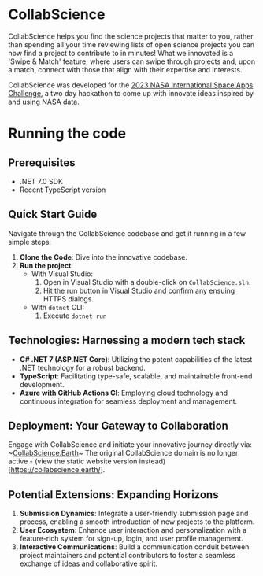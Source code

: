 # CollabScience

CollabScience helps you find the science projects that matter to you, rather than spending all your time reviewing lists of open science projects you can now find a project to contribute to in minutes! What we innovated is  a 'Swipe & Match' feature, where users can swipe through projects and, upon a match, connect with those that align with their expertise and interests. 

CollabScience was developed for the [2023 NASA International Space Apps Challenge](https://www.spaceappschallenge.org/2023/challenges/a-marketplace-for-open-science-projects/), a two day hackathon to come up with innovate ideas inspired by and using NASA data.

# Running the code

## Prerequisites
* .NET 7.0 SDK
* Recent TypeScript version

## Quick Start Guide
Navigate through the CollabScience codebase and get it running in a few simple steps:
1. **Clone the Code**: Dive into the innovative codebase.
2. **Run the project**: 
   * With Visual Studio:
     1. Open in Visual Studio with a double-click on `CollabScience.sln`.
     2. Hit the run button in Visual Studio and confirm any ensuing HTTPS dialogs.
   * With `dotnet` CLI:
      1. Execute `dotnet run`

## Technologies: Harnessing a modern tech stack
- **C# .NET 7 (ASP.NET Core)**: Utilizing the potent capabilities of the latest .NET technology for a robust backend.
- **TypeScript**: Facilitating type-safe, scalable, and maintainable front-end development.
- **Azure with GitHub Actions CI**: Employing cloud technology and continuous integration for seamless deployment and management.

## Deployment: Your Gateway to Collaboration
Engage with CollabScience and initiate your innovative journey directly via: ~[CollabScience.Earth](https://collabscience.earth/)~ The original CollabScience domain is no longer active - (view the static website version instead)[https://collabscience.earth/].

## Potential Extensions: Expanding Horizons
1. **Submission Dynamics**: Integrate a user-friendly submission page and process, enabling a smooth introduction of new projects to the platform.
2. **User Ecosystem**: Enhance user interaction and personalization with a feature-rich system for sign-up, login, and user profile management.
3. **Interactive Communications**: Build a communication conduit between project maintainers and potential contributors to foster a seamless exchange of ideas and collaborative spirit.
